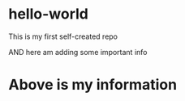 # hello-world
This is my first self-created repo

AND here am adding some important info
# Above is my information
